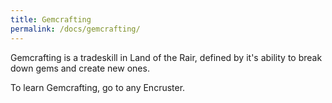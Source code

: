 ```yaml
---
title: Gemcrafting
permalink: /docs/gemcrafting/
---
```


Gemcrafting is a tradeskill in Land of the Rair, defined by it's ability to break down gems and create new ones.

To learn Gemcrafting, go to any Encruster.
